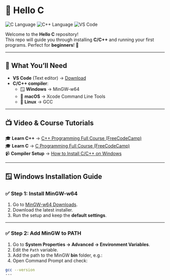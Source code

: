 # 👋 Hello C

![C Language](https://img.shields.io/badge/C-00599C?logo=c&logoColor=white&style=for-the-badge)
![C++ Language](https://img.shields.io/badge/C++-00599C?logo=cplusplus&logoColor=white&style=for-the-badge)
![VS Code](https://img.shields.io/badge/VS%20Code-007ACC?logo=visualstudiocode&logoColor=white&style=for-the-badge)

Welcome to the **Hello C** repository!  
This repo will guide you through installing **C/C++** and running your first programs. Perfect for **beginners**! 🚀

---

## 🧰 What You’ll Need
- **VS Code** (Text editor) → [Download](https://code.visualstudio.com/)
- **C/C++ compiler**:
  - 🪟 **Windows** → MinGW-w64
  - 🍎 **macOS** → Xcode Command Line Tools
  - 🐧 **Linux** → GCC

---

## 📺 Video & Course Tutorials

🎓 **Learn C++** → [C++ Programming Full Course (FreeCodeCamp)](https://www.classcentral.com/classroom/freecodecamp-object-oriented-programming-oop-in-c-course-104967)  
🎓 **Learn C** → [C Programming Full Course (FreeCodeCamp)](https://www.classcentral.com/classroom/freecodecamp-c-programming-tutorial-for-beginners-57870)  
📹 **Compiler Setup** → [How to Install C/C++ on Windows](https://www.youtube.com/watch?v=1PBD5qFWdq8&t=68s)

---

## 🪟 Windows Installation Guide

### ✅ Step 1: Install MinGW-w64
1. Go to [MinGW-w64 Downloads](https://www.mingw-w64.org/downloads/).
2. Download the latest installer.
3. Run the setup and keep the **default settings**.

---

### ✅ Step 2: Add MinGW to PATH
1. Go to **System Properties → Advanced → Environment Variables**.
2. Edit the `Path` variable.
3. Add the path to the MinGW **bin** folder, e.g.:
4. Open Command Prompt and check:
```bash
gcc --version
---


